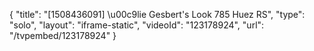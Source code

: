 {
    "title": "[1508436091] \u00c9lie Gesbert's Look 785 Huez RS",
    "type": "solo",
    "layout": "iframe-static",
    "videoId": "123178924",
    "url": "\/tvpembed\/123178924"
}